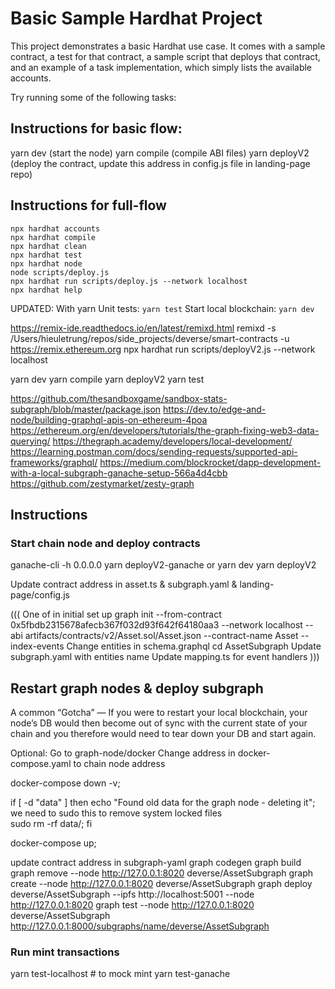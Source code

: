 # Basic Sample Hardhat Project

This project demonstrates a basic Hardhat use case. It comes with a sample contract, a test for that contract, a sample script that deploys that contract, and an example of a task implementation, which simply lists the available accounts.

Try running some of the following tasks:

## Instructions for basic flow:
yarn dev (start the node)
yarn compile (compile ABI files)
yarn deployV2 (deploy the contract, update this address in config.js file in landing-page repo)

## Instructions for full-flow 
```shell
npx hardhat accounts
npx hardhat compile
npx hardhat clean
npx hardhat test
npx hardhat node
node scripts/deploy.js
npx hardhat run scripts/deploy.js --network localhost
npx hardhat help
```

UPDATED: With yarn
Unit tests: `yarn test`
Start local blockchain: `yarn dev`

https://remix-ide.readthedocs.io/en/latest/remixd.html
remixd -s /Users/hieuletrung/repos/side_projects/deverse/smart-contracts -u https://remix.ethereum.org
npx hardhat run scripts/deployV2.js --network localhost

yarn dev
yarn compile
yarn deployV2
yarn test

https://github.com/thesandboxgame/sandbox-stats-subgraph/blob/master/package.json
https://dev.to/edge-and-node/building-graphql-apis-on-ethereum-4poa
https://ethereum.org/en/developers/tutorials/the-graph-fixing-web3-data-querying/
https://thegraph.academy/developers/local-development/
https://learning.postman.com/docs/sending-requests/supported-api-frameworks/graphql/
https://medium.com/blockrocket/dapp-development-with-a-local-subgraph-ganache-setup-566a4d4cbb
https://github.com/zestymarket/zesty-graph

## Instructions 

### Start chain node and deploy contracts
ganache-cli -h 0.0.0.0
yarn deployV2-ganache
or
yarn dev
yarn deployV2

Update contract address in asset.ts & subgraph.yaml & landing-page/config.js

((( One of in initial set up
graph init --from-contract 0x5fbdb2315678afecb367f032d93f642f64180aa3 --network localhost --abi artifacts/contracts/v2/Asset.sol/Asset.json --contract-name Asset --index-events
Change entities in schema.graphql
cd AssetSubgraph
Update subgraph.yaml with entities name
Update mapping.ts for event handlers
)))

## Restart graph nodes & deploy subgraph
A common “Gotcha” — If you were to restart your local blockchain, your node’s DB would then become out of sync with the current state of your chain and you
therefore would need to tear down your DB and start again.

Optional: Go to graph-node/docker
Change address in docker-compose.yaml to chain node address

docker-compose down -v;

if [ -d "data" ]
then
echo "Found old data for the graph node - deleting it";
we need to sudo this to remove system locked files  
sudo rm -rf data/;
fi

docker-compose up;

update contract address in subgraph-yaml
graph codegen
graph build
graph remove --node http://127.0.0.1:8020 deverse/AssetSubgraph
graph create --node http://127.0.0.1:8020 deverse/AssetSubgraph
graph deploy deverse/AssetSubgraph --ipfs http://localhost:5001 --node http://127.0.0.1:8020
graph test --node http://127.0.0.1:8020 deverse/AssetSubgraph
http://127.0.0.1:8000/subgraphs/name/deverse/AssetSubgraph

### Run mint transactions

yarn test-localhost # to mock mint
yarn test-ganache